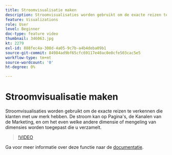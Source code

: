 ```yaml
---
title: Stroomvisualisatie maken
description: Stroomvisualisaties worden gebruikt om de exacte reizen te verkennen die klanten met uw merk hebben. De stroom kan op Pagina's, de Kanalen van de Marketing, en om het even welke andere dimensie of mengeling van dimensies worden toegepast die u verzamelt.
feature: Visualizations
role: User
level: Beginner
doc-type: feature video
thumbnail: 346063.jpg
kt: 2279
exl-id: 888fec4a-308d-4a05-9c7b-a4b4deba09b1
source-git-commit: 84984ad9bf65cfc69117e40ac0e0cfe503cac5e5
workflow-type: tm+mt
source-wordcount: '0'
ht-degree: 0%

---
```


# Stroomvisualisatie maken

Stroomvisualisaties worden gebruikt om de exacte reizen te verkennen die klanten met uw merk hebben. De stroom kan op Pagina&#39;s, de Kanalen van de Marketing, en om het even welke andere dimensie of mengeling van dimensies worden toegepast die u verzamelt.

>[!VIDEO](https://video.tv.adobe.com/v/346063/?quality=12&learn=on)

Ga voor meer informatie over deze functie naar de [documentatie](https://experienceleague.adobe.com/docs/analytics/analyze/analysis-workspace/visualizations/flow/flow.html?lang=nl-NL).

